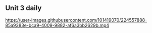 ## Unit 3 daily


https://user-images.githubusercontent.com/101419070/224557888-85a9383e-bca9-4009-9882-af6a3bb2629b.mp4

